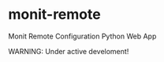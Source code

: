 monit-remote
============

Monit Remote Configuration Python Web App

WARNING: Under active develoment!
